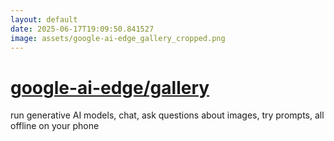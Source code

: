 ```yaml
---
layout: default
date: 2025-06-17T19:09:50.841527
image: assets/google-ai-edge_gallery_cropped.png
---
```


# [google-ai-edge/gallery](https://github.com/google-ai-edge/gallery)

run generative AI models, chat, ask questions about images, try prompts, all offline on your phone
